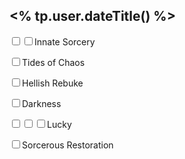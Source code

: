 ## <% tp.user.dateTitle() %>

<p>
	<form action="/action_page.php"><input type="checkbox"><input type="checkbox">Innate Sorcery</form> 
	<form action="/action_page.php"><input type="checkbox">Tides of Chaos</form>
		<form action="/action_page.php"><input type="checkbox">Hellish Rebuke</form> 
		<form action="/action_page.php"><input type="checkbox">Darkness</form> 
	<form action="/action_page.php"><input type="checkbox"><input type="checkbox"><input type="checkbox">Lucky</form>
	<form action="/action_page.php"><input type="checkbox">Sorcerous Restoration</form> 


